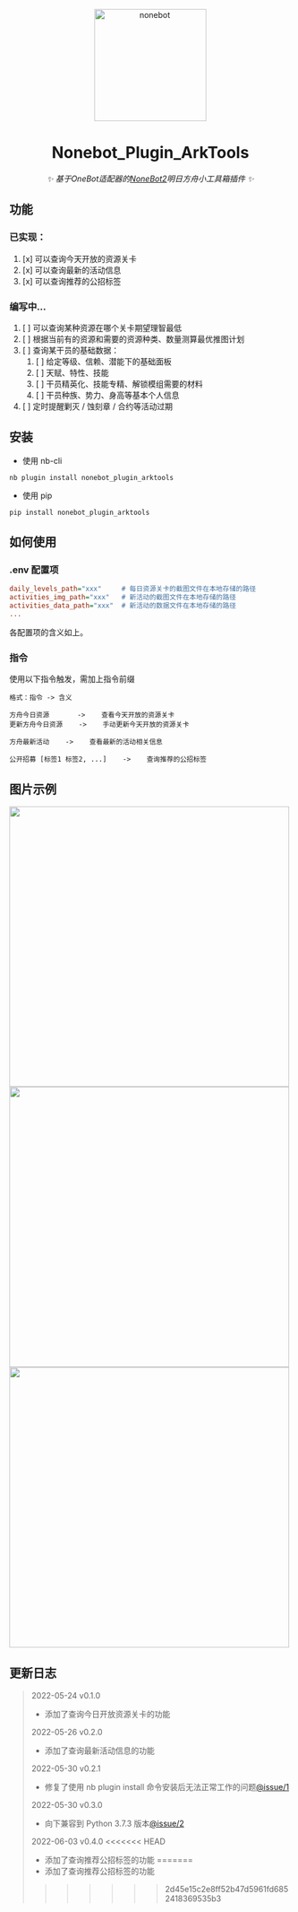 <p align="center">
  <a href="https://v2.nonebot.dev/"><img src="https://v2.nonebot.dev/logo.png" width="200" height="200" alt="nonebot"></a>
</p>

<div align="center">
  
# Nonebot_Plugin_ArkTools
  
_✨ 基于OneBot适配器的[NoneBot2](https://v2.nonebot.dev/)明日方舟小工具箱插件 ✨_
  
</div>

## 功能
### 已实现：
1. [x] 可以查询今天开放的资源关卡
2. [x] 可以查询最新的活动信息
3. [x] 可以查询推荐的公招标签

### 编写中...
1. [ ] 可以查询某种资源在哪个关卡期望理智最低
2. [ ] 根据当前有的资源和需要的资源种类、数量测算最优推图计划
3. [ ] 查询某干员的基础数据：
   1. [ ] 给定等级、信赖、潜能下的基础面板
   2. [ ] 天赋、特性、技能
   3. [ ] 干员精英化、技能专精、解锁模组需要的材料
   4. [ ] 干员种族、势力、身高等基本个人信息
4. [ ] 定时提醒剿灭 / 蚀刻章 / 合约等活动过期

## 安装

- 使用 nb-cli

```
nb plugin install nonebot_plugin_arktools
```

- 使用 pip

```
pip install nonebot_plugin_arktools
```

## 如何使用

### .env 配置项

```ini
daily_levels_path="xxx"     # 每日资源关卡的截图文件在本地存储的路径
activities_img_path="xxx"   # 新活动的截图文件在本地存储的路径
activities_data_path="xxx"  # 新活动的数据文件在本地存储的路径
...
```

各配置项的含义如上。

### 指令

使用以下指令触发，需加上指令前缀

```
格式：指令 -> 含义

方舟今日资源       ->    查看今天开放的资源关卡
更新方舟今日资源    ->    手动更新今天开放的资源关卡

方舟最新活动    ->    查看最新的活动相关信息

公开招募 [标签1 标签2, ...]    ->    查询推荐的公招标签
```

## 图片示例
<div align="left">
  <img src="https://user-images.githubusercontent.com/52584526/170930067-8b80374b-a454-4920-bc41-a15137b86118.png" width="500" />
</div>
<div align="left">
  <img src="https://user-images.githubusercontent.com/52584526/170831808-5b1bc7b4-3bea-45f5-8565-cc8b5a8372e3.png" width="500" />
</div>
<div align="left">
  <img src="https://user-images.githubusercontent.com/52584526/171796407-2cdbdcb7-1aee-465d-9460-5c48400ab5f4.png" width="500" />
</div>



## 更新日志
> 2022-05-24 v0.1.0
> - 添加了查询今日开放资源关卡的功能
> 
> 2022-05-26 v0.2.0
> - 添加了查询最新活动信息的功能
>
> 2022-05-30 v0.2.1
> - 修复了使用 nb plugin install 命令安装后无法正常工作的问题[@issue/1](https://github.com/NumberSir/nonebot_plugin_arktools/issues/1)
> 
> 2022-05-30 v0.3.0
> - 向下兼容到 Python 3.7.3 版本[@issue/2](https://github.com/NumberSir/nonebot_plugin_arktools/issues/2)
>
> 2022-06-03 v0.4.0
<<<<<<< HEAD
> - 添加了查询推荐公招标签的功能
=======
> - 添加了查询推荐公招标签的功能
>>>>>>> 2d45e15c2e8ff52b47d5961fd6852418369535b3

